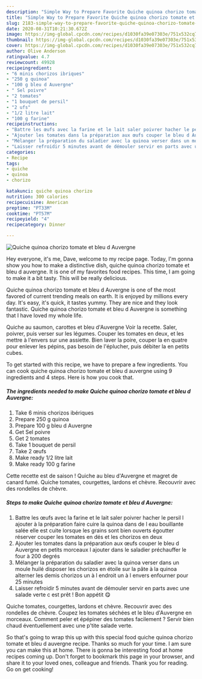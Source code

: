 ```yaml
---
description: "Simple Way to Prepare Favorite Quiche quinoa chorizo tomate et bleu d Auvergne"
title: "Simple Way to Prepare Favorite Quiche quinoa chorizo tomate et bleu d Auvergne"
slug: 2183-simple-way-to-prepare-favorite-quiche-quinoa-chorizo-tomate-et-bleu-d-auvergne
date: 2020-08-31T10:21:30.672Z
image: https://img-global.cpcdn.com/recipes/d1030fa39e07303e/751x532cq70/quiche-quinoa-chorizo-tomate-et-bleu-d-auvergne-photo-principale-de-la-recette.jpg
thumbnail: https://img-global.cpcdn.com/recipes/d1030fa39e07303e/751x532cq70/quiche-quinoa-chorizo-tomate-et-bleu-d-auvergne-photo-principale-de-la-recette.jpg
cover: https://img-global.cpcdn.com/recipes/d1030fa39e07303e/751x532cq70/quiche-quinoa-chorizo-tomate-et-bleu-d-auvergne-photo-principale-de-la-recette.jpg
author: Olive Anderson
ratingvalue: 4.7
reviewcount: 49928
recipeingredient:
- "6 minis chorizos ibriques"
- "250 g quinoa"
- "100 g bleu d Auvergne"
- " Sel poivre"
- "2 tomates"
- "1 bouquet de persil"
- "2 ufs"
- "1/2 litre lait"
- "100 g farine"
recipeinstructions:
- "Battre les œufs avec la farine et le lait saler poivrer hacher le persil l ajouter à la préparation faire cuire la quinoa dans de l eau bouillante salée elle est cuite lorsque les grains sont bien ouverts égoutter réserver couper les tomates en dés et les chorizos en deux"
- "Ajouter les tomates dans la préparation aux œufs couper le bleu d Auvergne en petits morceaux l ajouter dans le saladier préchauffer le four à 200 degrés"
- "Mélanger la préparation du saladier avec la quinoa verser dans un moule huilé disposer les chorizos en étoile sur la pâte à la quinoa alterner les demis chorizos un à l endroit un à l envers enfourner pour 25 minutes"
- "Laisser refroidir 5 minutes avant de démouler servir en parts avec une salade verte c est prêt ! Bon appétit 😋"
categories:
- Recipe
tags:
- quiche
- quinoa
- chorizo

katakunci: quiche quinoa chorizo 
nutrition: 300 calories
recipecuisine: American
preptime: "PT33M"
cooktime: "PT57M"
recipeyield: "4"
recipecategory: Dinner

---
```



![Quiche quinoa chorizo tomate et bleu d Auvergne](https://img-global.cpcdn.com/recipes/d1030fa39e07303e/751x532cq70/quiche-quinoa-chorizo-tomate-et-bleu-d-auvergne-photo-principale-de-la-recette.jpg)

Hey everyone, it's me, Dave, welcome to my recipe page. Today, I'm gonna show you how to make a distinctive dish, quiche quinoa chorizo tomate et bleu d auvergne. It is one of my favorites food recipes. This time, I am going to make it a bit tasty. This will be really delicious.

Quiche quinoa chorizo tomate et bleu d Auvergne is one of the most favored of current trending meals on earth. It is enjoyed by millions every day. It's easy, it's quick, it tastes yummy. They are nice and they look fantastic. Quiche quinoa chorizo tomate et bleu d Auvergne is something that I have loved my whole life.

Quiche au saumon, carottes et bleu d&#39;Auvergne Voir la recette. Saler, poivrer, puis verser sur les légumes. Couper les tomates en deux, et les mettre à l&#39;envers sur une assiette. Bien laver la poire, couper la en quatre pour enlever les pépins, pas besoin de l&#39;éplucher, puis débiter la en petits cubes.


To get started with this recipe, we have to prepare a few ingredients. You can cook quiche quinoa chorizo tomate et bleu d auvergne using 9 ingredients and 4 steps. Here is how you cook that.

<!--inarticleads1-->

##### The ingredients needed to make Quiche quinoa chorizo tomate et bleu d Auvergne:

1. Take 6 minis chorizos ibériques
1. Prepare 250 g quinoa
1. Prepare 100 g bleu d Auvergne
1. Get  Sel poivre
1. Get 2 tomates
1. Take 1 bouquet de persil
1. Take 2 œufs
1. Make ready 1/2 litre lait
1. Make ready 100 g farine


Cette recette est de saison ! Quiche au bleu d&#39;Auvergne et magret de canard fumé. Quiche tomates, courgettes, lardons et chèvre. Recouvrir avec des rondelles de chèvre. 

<!--inarticleads2-->

##### Steps to make Quiche quinoa chorizo tomate et bleu d Auvergne:

1. Battre les œufs avec la farine et le lait saler poivrer hacher le persil l ajouter à la préparation faire cuire la quinoa dans de l eau bouillante salée elle est cuite lorsque les grains sont bien ouverts égoutter réserver couper les tomates en dés et les chorizos en deux
1. Ajouter les tomates dans la préparation aux œufs couper le bleu d Auvergne en petits morceaux l ajouter dans le saladier préchauffer le four à 200 degrés
1. Mélanger la préparation du saladier avec la quinoa verser dans un moule huilé disposer les chorizos en étoile sur la pâte à la quinoa alterner les demis chorizos un à l endroit un à l envers enfourner pour 25 minutes
1. Laisser refroidir 5 minutes avant de démouler servir en parts avec une salade verte c est prêt ! Bon appétit 😋


Quiche tomates, courgettes, lardons et chèvre. Recouvrir avec des rondelles de chèvre. Coupez les tomates séchées et le bleu d&#39;Auvergne en morceaux. Comment peler et épépiner des tomates facilement ? Servir bien chaud éventuellement avec une p&#39;tite salade verte. 

So that's going to wrap this up with this special food quiche quinoa chorizo tomate et bleu d auvergne recipe. Thanks so much for your time. I am sure you can make this at home. There is gonna be interesting food at home recipes coming up. Don't forget to bookmark this page in your browser, and share it to your loved ones, colleague and friends. Thank you for reading. Go on get cooking!
